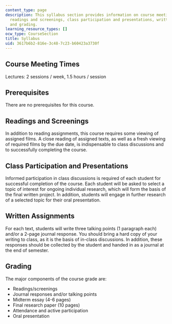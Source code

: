 ```yaml
---
content_type: page
description: This syllabus section provides information on course meeting times, prerequisites,
  readings and screenings, class participation and presentations, written assignments,
  and grading.
learning_resource_types: []
ocw_type: CourseSection
title: Syllabus
uid: 3617b6b2-816e-3c48-7c23-b60423a3730f
---
```

## Course Meeting Times

Lectures: 2 sessions / week, 1.5 hours / session

## Prerequisites

There are no prerequisites for this course. 

## Readings and Screenings

In addition to reading assignments, this course requires some viewing of assigned films. A close reading of assigned texts, as well as a fresh viewing of required films by the due date, is indispensable to class discussions and to successfully completing the course.

## Class Participation and Presentations

Informed participation in class discussions is required of each student for successful completion of the course. Each student will be asked to select a topic of interest for ongoing individual research, which will form the basis of the final written project. In addition, students will engage in further research of a selected topic for their oral presentation.

## Written Assignments

For each text, students will write three talking points (1 paragraph each) and/or a 2-page journal response. You should bring a hard copy of your writing to class, as it is the basis of in-class discussions. In addition, these responses should be collected by the student and handed in as a journal at the end of semester.

## Grading

The major components of the course grade are:

- Readings/screenings
- Journal responses and/or talking points
- Midterm essay (4-6 pages)
- Final research paper (10 pages)
- Attendance and active participation
- Oral presentation